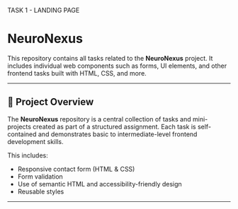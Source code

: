 TASK 1 - LANDING PAGE
# NeuroNexus

This repository contains all tasks related to the **NeuroNexus** project. It includes individual web components such as forms, UI elements, and other frontend tasks built with HTML, CSS, and more.

---

## 🧠 Project Overview

The **NeuroNexus** repository is a central collection of tasks and mini-projects created as part of a structured assignment. Each task is self-contained and demonstrates basic to intermediate-level frontend development skills.

This includes:

- Responsive contact form (HTML & CSS)
- Form validation
- Use of semantic HTML and accessibility-friendly design
- Reusable styles

---




